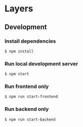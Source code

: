 # Layers

## Development

### Install dependencies

```shell
$ npm install
```

### Run local development server

```shell
$ npm start
```

### Run frontend only

```shell
$ npm run start-frontend
```

### Run backend only

```shell
$ npm run start-backend
```
